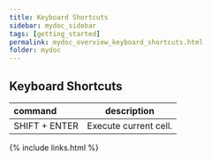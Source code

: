 ```yaml
---
title: Keyboard Shortcuts
sidebar: mydoc_sidebar
tags: [getting_started]
permalink: mydoc_overview_keyboard_shortcuts.html
folder: mydoc
---
```


## Keyboard Shortcuts
| command |      description      |
|:--------|:---------------------:|
| SHIFT + ENTER| Execute current cell. |    


{% include links.html %}
